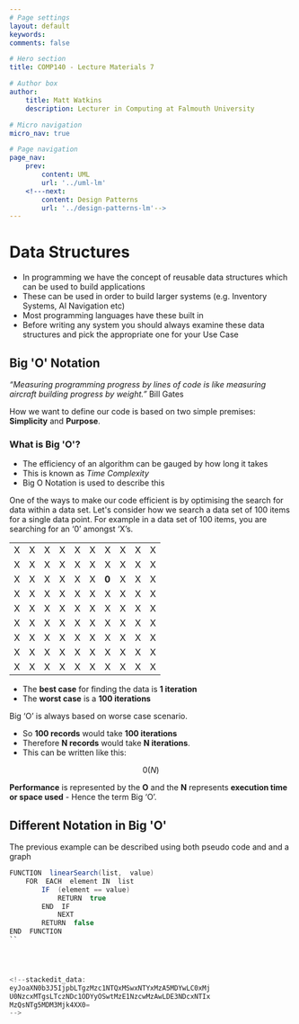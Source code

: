 ```yaml
---
# Page settings
layout: default
keywords:
comments: false

# Hero section
title: COMP140 - Lecture Materials 7

# Author box
author:
    title: Matt Watkins
    description: Lecturer in Computing at Falmouth University

# Micro navigation
micro_nav: true

# Page navigation
page_nav:
    prev:
        content: UML
        url: '../uml-lm'
    <!---next:
        content: Design Patterns
        url: '../design-patterns-lm'-->
---
```


# Data Structures

-   In programming we have the concept of reusable data structures which can be used to build applications
-   These can be used in order to build larger systems (e.g. Inventory Systems, AI Navigation etc)
-   Most programming languages have these built in
-   Before writing any system you should always examine these data structures and pick the appropriate one for your Use Case

## Big 'O' Notation

*“Measuring programming progress by lines of code is like measuring aircraft building progress by weight.”*
Bill Gates

How we want to define our code is based on two simple premises: **Simplicity** and **Purpose**.

### What is Big 'O'?

-   The efficiency of an algorithm can be gauged by how long it takes
-   This is known as *Time Complexity*
-   Big O Notation is used to describe this

One of the ways to make our code efficient is by optimising the search for data within a data set.
Let's consider how we search a data set of 100 items for a single data point. For example in a data set of 100 items, you are searching for an ‘0’ amongst ‘X’s.

| | | | | | | | | | |
|---|:-:|---|---|---|---|---|---|---|---|
|X|X|X|X|X|X|X|X|X|X|
|X|X|X|X|X|X|X|X|X|X|
|X|X|X|X|X|X|**0**|X|X|X|
|X|X|X|X|X|X|X|X|X|X|
|X|X|X|X|X|X|X|X|X|X|
|X|X|X|X|X|X|X|X|X|X|
|X|X|X|X|X|X|X|X|X|X|
|X|X|X|X|X|X|X|X|X|X|
|X|X|X|X|X|X|X|X|X|X|

 - The **best case** for finding the data is **1 iteration**
 - The **worst case** is a **100 iterations**

Big ‘O’ is always based on worse case scenario. 
- So **100 records** would take **100 iterations**
- Therefore **N records** would take **N iterations**.
- This can be written like this:

$$0(N)$$

**Performance** is represented by the **O** and the **N** represents **execution time or space used** - Hence the term Big ‘O’.

## Different Notation in Big 'O'

The previous example can be described using both pseudo code and and a graph

```c#
FUNCTION  linearSearch(list,  value)
	FOR  EACH  element IN  list
		IF  (element == value)
			RETURN  true
		END  IF
			NEXT
		RETURN  false
END  FUNCTION
``




<!--stackedit_data:
eyJoaXN0b3J5IjpbLTgzMzc1NTQxMSwxNTYxMzA5MDYwLC0xMj
U0NzcxMTgsLTczNDc1ODYyOSwtMzE1NzcwMzAwLDE3NDcxNTIx
MzQsNTg5MDM3Mjk4XX0=
-->
